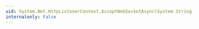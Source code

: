 ```yaml
---
uid: System.Net.HttpListenerContext.AcceptWebSocketAsync(System.String,System.TimeSpan)
internalonly: False
---
```

